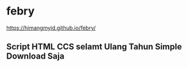 # febry

https://himangmyid.github.io/febry/


## Script HTML CCS selamt Ulang Tahun Simple Download Saja
